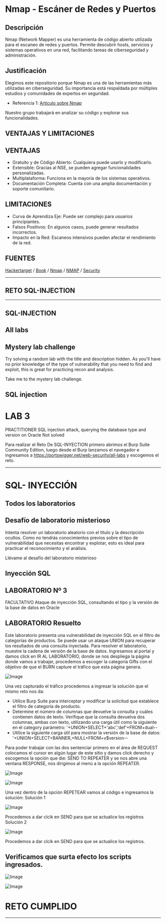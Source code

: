 # Nmap - Escáner de Redes y Puertos  

## Descripción  
Nmap (Network Mapper) es una herramienta de código abierto utilizada para el escaneo de redes y puertos. Permite descubrir hosts, servicios y sistemas operativos en una red, facilitando tareas de ciberseguridad y administración.  

## Justificación  
Elegimos este repositorio porque Nmap es una de las herramientas más utilizadas en ciberseguridad. Su importancia está respaldada por múltiples estudios y comunidades de expertos en seguridad.  
* Referencia 1: [Artículo sobre Nmap](https://nmap.org/book/)  


Nuestro grupo trabajará en analizar su código y explorar sus funcionalidades.  

## VENTAJAS Y LIMITACIONES
## VENTAJAS

* Gratuito y de Código Abierto: Cualquiera puede usarlo y modificarlo.
* Extensible: Gracias al NSE, se pueden agregar funcionalidades personalizadas.
* Multiplataforma: Funciona en la mayoría de los sistemas operativos.
* Documentación Completa: Cuenta con una amplia documentación y soporte comunitario.

##  LIMITACIONES

* Curva de Aprendiza Eje: Puede ser complejo para usuarios principiantes.
* Falsos Positivos: En algunos casos, puede generar resultados incorrectos.
* Impacto en la Red: Escaneos intensivos pueden afectar el rendimiento de la red.

## FUENTES

[Hackertarget](https://hackertarget.com/nmap-cheatsheet-a-quick-reference-guide/) /
[Book](https://nmap.org/book/) /
[Nmap](https://nmap.org/book/man-examples.html) /
[NMAP](https://www.udemy.com/courses/search/?src=ukwq=curso+de+Nmap) /
[Security](https://securitytrails.com/blog/nmap-commands)

***
## RETO SQL-INJECTION
***
## SQL-INJECTION
## All labs
## Mystery lab challenge

Try solving a random lab with the title and description hidden. As you'll have no prior knowledge of the type of vulnerability that you need to find and exploit, this is great for practicing recon and analysis.

Take me to the mystery lab challenge.

## SQL injection
# LAB 3
PRACTITIONER SQL injection attack, querying the database type and version on Oracle
Not solved

Para realizar el Reto De SQL-INYECTION primero abrimos el Burp Suite Community Edition, luego desde el Burp lanzamos el navegador e ingresamos a https://portswigger.net/web-security/all-labs y escogemos el reto. 
***
# SQL- INYECCIÓN
## Todos los laboratorios
## Desafío de laboratorio misterioso

Intenta resolver un laboratorio aleatorio con el título y la descripción ocultos. Como no tendrás conocimientos previos sobre el tipo de vulnerabilidad que necesitas encontrar y explotar, esto es ideal para practicar el reconocimiento y el análisis.

Llévame al desafío del laboratorio misterioso

## Inyección SQL
## LABORATORIO Nº 3

FACULTATIVO Ataque de inyección SQL, consultando el tipo y la versión de la base de datos en Oracle

## LABORATORIO Resuelto

Este laboratorio presenta una vulnerabilidad de inyección SQL en el filtro de categorías de productos. Se puede usar un ataque UNION para recuperar los resultados de una consulta inyectada.
Para resolver el laboratorio, muestre la cadena de versión de la base de datos.
Ingresamos al portal y damos click en IR AL LABORATORIO, donde se nos despliega la página donde vamos a trabajar, procedemos a escoger la categoría Gifts con el objetivo de que el BURN capture el tráfico que esta página genera.

![Image](https://github.com/user-attachments/assets/afea2fcf-4a73-4f0c-bfbc-ab6bfb271e2b)
 
Una vez capturado el tráfico procedemos a ingresar la solución que el mismo reto nos da:

* Utilice Burp Suite para interceptar y modificar la solicitud que establece el filtro de categoría de producto.
*	Determine el número de columnas que devuelve la consulta y cuáles contienen datos de texto. Verifique que la consulta devuelva dos columnas, ambas con texto, utilizando una carga útil como la siguiente en el category parámetro: '+UNION+SELECT+'abc','def'+FROM+dual--
*	Utilice la siguiente carga útil para mostrar la versión de la base de datos:
'+UNION+SELECT+BANNER,+NULL+FROM+v$version--

Para poder trabajar con las dos sentenciar primero en el área de REQUEST colocamos el cursor en algún lugar de este sitio y damos click derecho y escogemos la opción que die: SEND TO REPEATER y se nos abre una ventana RESPONSE, nos dirigimos al menú a la opción REPEATER.

 ![Image](https://github.com/user-attachments/assets/a03a25fe-21a4-4162-8fcb-b486d369373e)


 ![Image](https://github.com/user-attachments/assets/4f2d5423-9503-48af-b402-c4a77e5b55d1)

 
Una vez dentro de la opción REPETEAR vamos al código e ingresamos la solución:
Solución 1

![Image](https://github.com/user-attachments/assets/5ab3a675-8329-49b3-9d9a-e998bfbb560a)
 
Procedemos a dar clcik en SEND para que se actualice los registros
Solución 2

![Image](https://github.com/user-attachments/assets/c02f8903-bd9c-4ed2-a0a0-cda0825c5abe)
 
Procedemos a dar clcik en SEND para que se actualice los registros.

## Verificamos que surta efecto los scripts ingresados.

![Image](https://github.com/user-attachments/assets/908bd9b4-a4f2-4dd7-a5f4-fb0cd1c79153)

![Image](https://github.com/user-attachments/assets/f95bb931-b268-46a4-9041-fddd6dac4470)

# RETO CUMPLIDO
 ***
 





